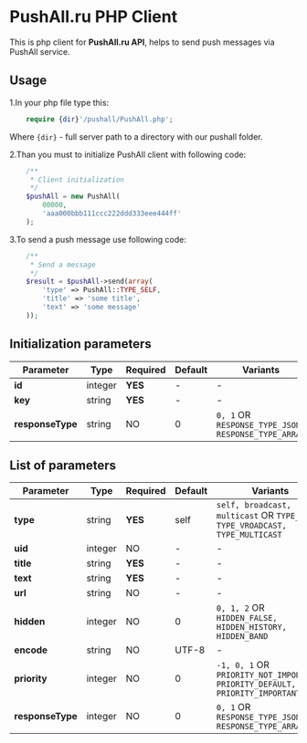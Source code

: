 # PushAll.ru PHP Client
This is php client for **PushAll.ru API**, helps to send push messages via PushAll service.
## Usage
1.In your php file type this: 
```php
    require {dir}'/pushall/PushAll.php';
```
Where `{dir}` - full server path to a directory with our pushall folder.

2.Than you must to initialize PushAll client with following code:
```php
    /**
     * Client initialization
     */
    $pushAll = new PushAll(
        00000, 
        'aaa000bbb111ccc222ddd333eee444ff'
    );
```

3.To send a push message use following code:
```php
    /**
     * Send a message
     */
    $result = $pushAll->send(array(
        'type' => PushAll::TYPE_SELF,
        'title' => 'some title',
        'text' => 'some message'
    ));
```
## Initialization parameters
Parameter | Type | Required | Default | Variants
--------- | ---- | -------- | ------- | --------
**id** | integer | **YES** | - | -
**key** | string | **YES** | - | -
**responseType** | string | NO | 0 | `0, 1` OR `RESPONSE_TYPE_JSON, RESPONSE_TYPE_ARRAY`

## List of parameters
Parameter | Type | Required | Default | Variants
--------- | ---- | -------- | ------- | --------
**type** | string | **YES** | self | `self, broadcast, multicast` OR `TYPE_SELF, TYPE_VROADCAST, TYPE_MULTICAST`
**uid** | integer | NO | - | -
**title** | string | **YES** | - | -
**text** | string | **YES** | - | -
**url** | string | NO | - | - 
**hidden** | integer | NO | 0 | `0, 1, 2` OR `HIDDEN_FALSE, HIDDEN_HISTORY, HIDDEN_BAND`
**encode** | string | NO | UTF-8 | -
**priority** | integer | NO | 0 | `-1, 0, 1` OR `PRIORITY_NOT_IMPORTANT, PRIORITY_DEFAULT, PRIORITY_IMPORTANT`
**responseType** | integer | NO | 0 | `0, 1` OR `RESPONSE_TYPE_JSON, RESPONSE_TYPE_ARRAY`
